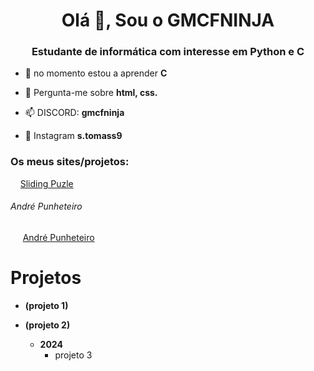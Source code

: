 <h1 align="center">Olá 👋, Sou o GMCFNINJA</h1>
<h3 align="center">Estudante de informática com interesse em Python e C</h3>

- 🌱 no momento estou a aprender **C**

- 💬 Pergunta-me sobre **html, css.**

- 📫 DISCORD: **gmcfninja**

- 📸 Instagram **s.tomass9**



### Os meus sites/projetos:

&nbsp;&nbsp;&nbsp;&nbsp;[Sliding Puzle](https://gmcfninja.github.io/slide-puzle/)

###### André Punheteiro

&nbsp;&nbsp;&nbsp;&nbsp;&nbsp;[André Punheteiro](https://gmcfninja.github.io/andre/)


# Projetos
- **(projeto 1)**
- **(projeto 2)**

  
  - **2024**
    - projeto 3